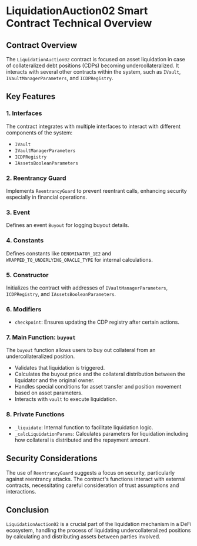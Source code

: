 # LiquidationAuction02 Smart Contract Technical Overview

## Contract Overview
The `LiquidationAuction02` contract is focused on asset liquidation in case of collateralized debt positions (CDPs) becoming undercollateralized. It interacts with several other contracts within the system, such as `IVault`, `IVaultManagerParameters`, and `ICDPRegistry`.

## Key Features

### 1. Interfaces
The contract integrates with multiple interfaces to interact with different components of the system:
   - `IVault`
   - `IVaultManagerParameters`
   - `ICDPRegistry`
   - `IAssetsBooleanParameters`

### 2. Reentrancy Guard
Implements `ReentrancyGuard` to prevent reentrant calls, enhancing security especially in financial operations.

### 3. Event
Defines an event `Buyout` for logging buyout details.

### 4. Constants
Defines constants like `DENOMINATOR_1E2` and `WRAPPED_TO_UNDERLYING_ORACLE_TYPE` for internal calculations.

### 5. Constructor
Initializes the contract with addresses of `IVaultManagerParameters`, `ICDPRegistry`, and `IAssetsBooleanParameters`.

### 6. Modifiers
   - `checkpoint`: Ensures updating the CDP registry after certain actions.

### 7. Main Function: `buyout`
The `buyout` function allows users to buy out collateral from an undercollateralized position.
   - Validates that liquidation is triggered.
   - Calculates the buyout price and the collateral distribution between the liquidator and the original owner.
   - Handles special conditions for asset transfer and position movement based on asset parameters.
   - Interacts with `vault` to execute liquidation.

### 8. Private Functions
   - `_liquidate`: Internal function to facilitate liquidation logic.
   - `_calcLiquidationParams`: Calculates parameters for liquidation including how collateral is distributed and the repayment amount.

## Security Considerations
The use of `ReentrancyGuard` suggests a focus on security, particularly against reentrancy attacks. The contract's functions interact with external contracts, necessitating careful consideration of trust assumptions and interactions.

## Conclusion
`LiquidationAuction02` is a crucial part of the liquidation mechanism in a DeFi ecosystem, handling the process of liquidating undercollateralized positions by calculating and distributing assets between parties involved.
